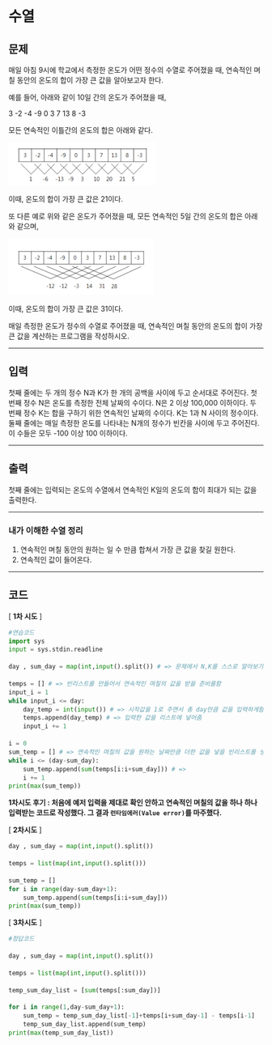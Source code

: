 # 수열

## 문제

매일 아침 9시에 학교에서 측정한 온도가 어떤 정수의 수열로 주어졌을 때, 연속적인 며칠 동안의 온도의 합이 가장 큰 값을 알아보고자 한다.

예를 들어, 아래와 같이 10일 간의 온도가 주어졌을 때, 

3 -2 -4 -9 0 3 7 13 8 -3

모든 연속적인 이틀간의 온도의 합은 아래와 같다.

![](2559_수열.assets/SmartSelectImage_2022-02-07-12-54-41-16442143906881.png)

이때, 온도의 합이 가장 큰 값은 21이다. 

또 다른 예로 위와 같은 온도가 주어졌을 때, 모든 연속적인 5일 간의 온도의 합은 아래와 같으며, 

![](2559_수열.assets/SmartSelectImage_2022-02-07-12-56-17.png)

이때, 온도의 합이 가장 큰 값은 31이다.

매일 측정한 온도가 정수의 수열로 주어졌을 때, 연속적인 며칠 동안의 온도의 합이 가장 큰 값을 계산하는 프로그램을 작성하시오. 

---

## 입력

첫째 줄에는 두 개의 정수 N과 K가 한 개의 공백을 사이에 두고 순서대로 주어진다. 첫 번째 정수 N은 온도를 측정한 전체 날짜의 수이다. N은 2 이상 100,000 이하이다. 두 번째 정수 K는 합을 구하기 위한 연속적인 날짜의 수이다. K는 1과 N 사이의 정수이다. 둘째 줄에는 매일 측정한 온도를 나타내는 N개의 정수가 빈칸을 사이에 두고 주어진다. 이 수들은 모두 -100 이상 100 이하이다. 

---

## 출력

첫째 줄에는 입력되는 온도의 수열에서 연속적인 K일의 온도의 합이 최대가 되는 값을 출력한다.

---

### 내가 이해한 수열 정리

1. 연속적인 며칠 동안의 원하는 일 수 만큼 합쳐서 가장 큰 값을 찾길 원한다.
2. 연속적인 값이 들어온다.

---

## 코드

[ **1차 시도** ]

```python
#연습코드
import sys
input = sys.stdin.readline

day , sum_day = map(int,input().split()) # => 문제에서 N,K를 스스로 알아보기 쉽게 day,sum_day로 받음

temps = [] # => 빈리스트를 만들어서 연속적인 며칠의 값을 받을 준비를함
input_i = 1
while input_i <= day:
    day_temp = int(input()) # => 시작값을 1로 주면서 총 day만큼 값을 입력하게함
    temps.append(day_temp) # => 입력한 값을 리스트에 넣어줌
    input_i += 1

i = 0
sum_temp = [] # => 연속적인 며칠의 값을 원하는 날짜만큼 더한 값을 넣을 빈리스트를 생성함
while i <= (day-sum_day):
    sum_temp.append(sum(temps[i:i+sum_day])) # => 
    i += 1
print(max(sum_temp))
```

**1차시도 후기 : 처음에 예저 입력을 제대로 확인 안하고 연속적인 며칠의 값을 하나 하나 입력받는 코드로 작성했다. 그 결과 `런타임에러(Value error)`를 마주했다.**



[ **2차시도** ]

```python
day , sum_day = map(int,input().split())

temps = list(map(int,input().split()))

sum_temp = []
for i in range(day-sum_day+1):
    sum_temp.append(sum(temps[i:i+sum_day]))
print(max(sum_temp))
```



[ **3차시도** ]

```python
#정답코드

day , sum_day = map(int,input().split())

temps = list(map(int,input().split()))

temp_sum_day_list = [sum(temps[:sum_day])]

for i in range(1,day-sum_day+1):
    sum_temp = temp_sum_day_list[-1]+temps[i+sum_day-1] - temps[i-1]
    temp_sum_day_list.append(sum_temp)
print(max(temp_sum_day_list))
```

